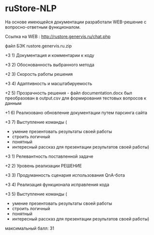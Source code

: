 # ruStore-NLP
На основе имеющейся документации разработали WEB-решение с вопросно-ответным функционалом. 

Ссылка на WEB : http://rustore.genervis.ru/chat.php

файл БЭК rustore.genervis.ru.zip

+3 1) Документация и комментарии к коду 

+3 2) Обоснованность выбранного метода 

+2 3) Скорость работы решения

+3 4) Адаптивность и масштабируемость

+2 5) Прозрачность решения - файл documentation.docx был преобразован в output.csv для формирования тестовых вопросов к данным

+1 6) Реализовано обновление документации путем парсинга сайта

+3 7) Выступление команды (
   + умение презентовать результаты своей работы
   + строить логичный
   + понятный 
   + интересный рассказ для презентации результатов своей работы)

+3 1) Релевантность поставленной задаче 

+2 2) Уровень реализации РЕШЕНИЕ

+3 3) Продуманность сценария использования QnA-бота

+3 4) Реализация функционала исправления кода

+3 5) Выступление команды (
   + умение презентовать результаты своей работы
   + строить логичный
   + понятный 
   + интересный рассказ для презентации результатов своей работы)

максимальный балл: 31


